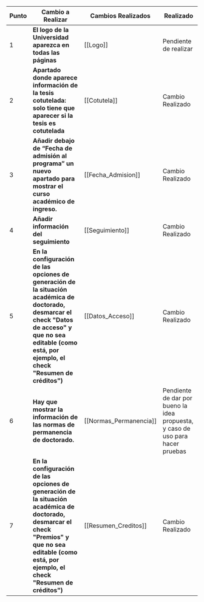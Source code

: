 

| Punto | Cambio a Realizar | Cambios Realizados | Realizado |
| ---- | ---- | ---- | ---- |
| 1 | **El logo de la Universidad aparezca en todas las páginas** | [[Logo]] | Pendiente de realizar |
| 2 | **Apartado donde aparece información de la tesis cotutelada: solo tiene que aparecer si la tesis es cotutelada** | [[Cotutela]] | Cambio Realizado |
| 3 | **Añadir debajo de “Fecha de admisión al programa” un nuevo apartado para mostrar el curso académico de ingreso.** | [[Fecha_Admision]]<br> | Cambio Realizado |
| 4 | **Añadir información del seguimiento** | [[Seguimiento]] | Cambio Realizado |
| 5 | **En la configuración de las opciones de generación de la situación académica de doctorado, desmarcar el check "Datos de acceso" y que no sea editable (como está, por ejemplo, el check "Resumen de créditos")** | [[Datos_Acceso]]<br> | Cambio Realizado |
| 6 | **Hay que mostrar la información de las normas de permanencia de doctorado.** | [[Normas_Permanencia]] | Pendiente de dar por bueno la idea propuesta, y caso de uso para hacer pruebas |
| 7 | **En la configuración de las opciones de generación de la situación académica de doctorado, desmarcar el check "Premios" y que no sea editable (como está, por ejemplo, el check "Resumen de créditos")** | [[Resumen_Creditos]] | Cambio Realizado  |


